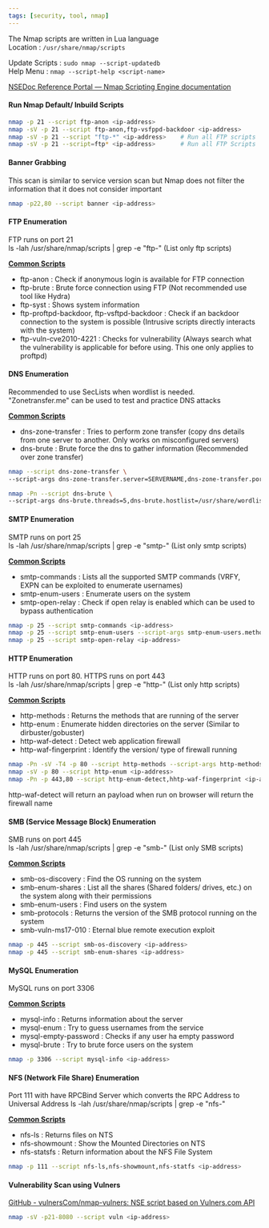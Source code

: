 ```yaml
---
tags: [security, tool, nmap]
---
```


The Nmap scripts are written in Lua language  
Location : `/usr/share/nmap/scripts`

Update Scripts : `sudo nmap --script-updatedb`  
Help Menu : `nmap --script-help <script-name>`

[NSEDoc Reference Portal — Nmap Scripting Engine documentation](https://nmap.org/nsedoc/)

#### Run Nmap Default/ Inbuild Scripts

````bash
nmap -p 21 --script ftp-anon <ip-address>
nmap -sV -p 21 --script ftp-anon,ftp-vsfppd-backdoor <ip-address>
nmap -sV -p 21 --script "ftp-*" <ip-address> 	# Run all FTP scripts
nmap -sV -p 21 --script=ftp* <ip-address> 		# Run all FTP Scripts
````

#### Banner Grabbing

This scan is similar to service version scan but Nmap does not filter the information that it does not consider important

````bash
nmap -p22,80 --script banner <ip-address>
````

#### FTP Enumeration

FTP runs on port 21  
ls -lah /usr/share/nmap/scripts | grep -e "ftp-" (List only ftp scripts)

**<u>Common Scripts</u>**

* ftp-anon : Check if anonymous login is available for FTP connection
* ftp-brute : Brute force connection using FTP (Not recommended use tool like Hydra)
* ftp-syst : Shows system information
* ftp-proftpd-backdoor, ftp-vsftpd-backdoor : Check if an backdoor connection to the system is possible (Intrusive scripts directly interacts with the system)
* ftp-vuln-cve2010-4221 : Checks for vulnerability (Always search what the vulnerability is applicable for before using. This one only applies to proftpd)

#### DNS Enumeration

Recommended to use SecLists when wordlist is needed.  
"Zonetransfer.me" can be used to test and practice DNS attacks

**<u>Common Scripts</u>**

* dns-zone-transfer : Tries to perform zone transfer (copy dns details from one server to another. Only works on misconfigured servers)
* dns-brute : Brute force the dns to gather information (Recommended over zone transfer)

````bash
nmap --script dns-zone-transfer \
--script-args dns-zone-transfer.server=SERVERNAME,dns-zone-transfer.port=53,dns-zone-transfer.domain=zonetransfer.me # Refer Information Gathering for more details on zone transfer

nmap -Pn --script dns-brute \ 
--script-args dns-brute.threads=5,dns-brute.hostlist=/usr/share/wordlist/SecLists/Discovery/DNS/fierce-hoslist.txt zonetransfer.me
````

#### SMTP Enumeration

SMTP runs on port 25  
ls -lah /usr/share/nmap/scripts | grep -e "smtp-" (List only smtp scripts)

**<u>Common Scripts</u>**

* smtp-commands : Lists all the supported SMTP commands (VRFY, EXPN can be exploited to enumerate usernames)
* smtp-enum-users : Enumerate users on the system
* smtp-open-relay : Check if open relay is enabled which can be used to bypass authentication

````bash
nmap -p 25 --script smtp-commands <ip-address>
nmap -p 25 --script smtp-enum-users --script-args smtp-enum-users.methods={VRFY} <ip-address>
nmap -p 25 --script smtp-open-relay <ip-address>
````

#### HTTP Enumeration

HTTP runs on port 80. HTTPS runs on port 443  
ls -lah /usr/share/nmap/scripts | grep -e "http-" (List only http scripts)

**<u>Common Scripts</u>**

* http-methods : Returns the methods that are running of the server
* http-enum : Enumerate hidden directories on the server (Similar to dirbuster/gobuster)
* http-waf-detect : Detect web application firewall
* http-waf-fingerprint : Identify the version/ type of firewall running

````bash
nmap -Pn -sV -T4 -p 80 --script http-methods --script-args http-methods.test=all <ip-address>
nmap -sV -p 80 --script http-enum <ip-address>
nmap -Pn -p 443,80 --script http-enum-detect,hhtp-waf-fingerprint <ip-address>
````

http-waf-detect will return an payload when run on browser will return the firewall name

#### SMB (Service Message Block) Enumeration

SMB runs on port 445  
ls -lah /usr/share/nmap/scripts | grep -e "smb-" (List only SMB scripts)

**<u>Common Scripts</u>**

* smb-os-discovery : Find the OS running on the system
* smb-enum-shares : List all the shares (Shared folders/ drives, etc.) on the system along with their permissions
* smb-enum-users : Find users on the system
* smb-protocols : Returns the version of the SMB protocol running on the system
* smb-vuln-ms17-010 : Eternal blue remote execution exploit

````bash
nmap -p 445 --script smb-os-discovery <ip-address>
nmap -p 445 --script smb-enum-shares <ip-address>
````

#### MySQL Enumeration

MySQL runs on port 3306

**<u>Common Scripts</u>**

* mysql-info : Returns information about the server
* mysql-enum : Try to guess usernames from the service
* mysql-empty-password : Checks if any user ha empty password
* mysql-brute : Try to brute force users on the system

````bash
nmap -p 3306 --script mysql-info <ip-address>
````

#### NFS (Network File Share) Enumeration

Port 111 with have RPCBind Server which converts the RPC Address to Universal Address
ls -lah /usr/share/nmap/scripts | grep -e "nfs-"

**<u>Common Scripts</u>**

* nfs-ls : Returns files on NTS
* nfs-showmount : Show the Mounted Directories on NTS
* nfs-statsfs : Return information about the NFS File System

````bash
nmap -p 111 --script nfs-ls,nfs-showmount,nfs-statfs <ip-address>
````

#### Vulnerability Scan using Vulners

[GitHub - vulnersCom/nmap-vulners: NSE script based on Vulners.com API](https://github.com/vulnersCom/nmap-vulners)

````bash
nmap -sV -p21-8080 --script vuln <ip-address>
````
